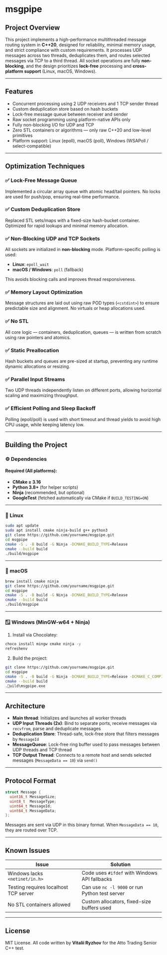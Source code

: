 # msgpipe

## Project Overview

This project implements a high-performance multithreaded message routing system in **C++20**, designed for reliability, minimal memory usage, and strict compliance with custom requirements. It processes UDP messages across two threads, deduplicates them, and routes selected messages via TCP to a third thread. All socket operations are fully **non-blocking**, and the design prioritizes **lock-free** processing and **cross-platform support** (Linux, macOS, Windows).

---

## Features

- Concurrent processing using 2 UDP receivers and 1 TCP sender thread
- Custom deduplication store based on hash buckets
- Lock-free message queue between receiver and sender
- Raw socket programming using platform-native APIs only
- Fully non-blocking I/O for UDP and TCP
- Zero STL containers or algorithms — only raw C++20 and low-level primitives
- Platform support: Linux (epoll), macOS (poll), Windows (WSAPoll / select-compatible)

---

## Optimization Techniques

### ✅ Lock-Free Message Queue
Implemented a circular array queue with atomic head/tail pointers. No locks are used for push/pop, ensuring real-time performance.

### ✅ Custom Deduplication Store
Replaced STL sets/maps with a fixed-size hash-bucket container. Optimized for rapid lookups and minimal memory allocation.

### ✅ Non-Blocking UDP and TCP Sockets
All sockets are initialized in **non-blocking** mode. Platform-specific polling is used:
- **Linux**: `epoll_wait`
- **macOS / Windows**: `poll` (fallback)

This avoids blocking calls and improves thread responsiveness.

### ✅ Memory Layout Optimization
Message structures are laid out using raw POD types (`<cstdint>`) to ensure predictable size and alignment. No virtuals or heap allocations used.

### ✅ No STL
All core logic — containers, deduplication, queues — is written from scratch using raw pointers and atomics.

### ✅ Static Preallocation
Hash buckets and queues are pre-sized at startup, preventing any runtime dynamic allocations or resizing.

### ✅ Parallel Input Streams
Two UDP threads independently listen on different ports, allowing horizontal scaling and maximizing throughput.

### ✅ Efficient Polling and Sleep Backoff
Polling (epoll/poll) is used with short timeout and thread yields to avoid high CPU usage, while keeping latency low.

---

## Building the Project

### ⚙️ Dependencies

#### Required (All platforms):
- **CMake ≥ 3.16**
- **Python 3.8+** (for helper scripts)
- **Ninja** (recommended, but optional)
- **GoogleTest** (fetched automatically via CMake if `BUILD_TESTING=ON`)

---

### 🐧 Linux

```bash
sudo apt update
sudo apt install cmake ninja-build g++ python3
git clone https://github.com/yourname/msgpipe.git
cd msgpipe
cmake -S . -B build -G Ninja -DCMAKE_BUILD_TYPE=Release
cmake --build build
./build/msgpipe
```

---

### 🍏 macOS

```bash
brew install cmake ninja
git clone https://github.com/yourname/msgpipe.git
cd msgpipe
cmake -S . -B build -G Ninja -DCMAKE_BUILD_TYPE=Release
cmake --build build
./build/msgpipe
```

---

### 🪟 Windows (MinGW-w64 + Ninja)

1. Install via Chocolatey:
```bash
choco install mingw cmake ninja -y
refreshenv
```

2. Build the project:
```bash
git clone https://github.com/yourname/msgpipe.git
cd msgpipe
cmake -S . -B build -G Ninja -DCMAKE_BUILD_TYPE=Release -DCMAKE_C_COMPILER=gcc -DCMAKE_CXX_COMPILER=g++
cmake --build build
.uild\msgpipe.exe
```

---

## Architecture

- **Main thread**: Initializes and launches all worker threads
- **UDP Input Threads (2x)**: Bind to separate ports, receive messages via `recvfrom`, parse and deduplicate messages
- **Deduplication Store**: Thread-safe, lock-free store that filters messages by `MessageId`
- **MessageQueue**: Lock-free ring buffer used to pass messages between UDP threads and TCP thread
- **TCP Output Thread**: Connects to a remote host and sends selected messages (`MessageData == 10`) via `send()`

---

## Protocol Format

```cpp
struct Message {
  uint16_t MessageSize;
  uint8_t  MessageType;
  uint64_t MessageId;
  uint64_t MessageData;
};
```

Messages are sent via UDP in this binary format. When `MessageData == 10`, they are routed over TCP.

---

## Known Issues

| Issue | Solution |
|-------|----------|
| Windows lacks `<netinet/in.h>` | Code uses `#ifdef` with Windows API fallbacks |
| Testing requires localhost TCP server | Can use `nc -l 9000` or run Python test server |
| No STL containers allowed | Custom allocators, fixed-size buffers used |

---

## License

MIT License. All code written by **Vitalii Ryzhov** for the Atto Trading Senior C++ test.
